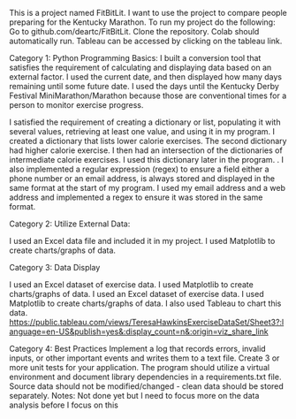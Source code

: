  This is a  project named FitBitLit. I want to use the   project to compare  people preparing for the Kentucky Marathon.
To run my project do the following: Go to github.com/deartc/FitBitLit.  Clone the repository.
Colab should automatically run.  Tableau can be accessed by clicking on the tableau link. 
  
 
Category 1: Python Programming Basics:
I built a conversion tool that satisfies the requirement of calculating and displaying data based on an external factor. I used the current date, and then displayed how many days remaining until some future date. I used the days until the Kentucky Derby Festival MiniMarathon/Marathon because those are conventional times for a person to monitor exercise progress. 
 
I satisfied the requirement of creating a dictionary or list, populating it with several values, retrieving at least one value, and using it in my program. I created a dictionary that lists lower calorie exercises. The second dictionary had higher calorie exercise. I then had an intersection of the dictionaries of intermediate calorie exercises. I used this dictionary later in the program.
.
I also implemented a regular expression (regex) to ensure a field either a phone number or an email address, is always stored and displayed in the same format at the start of my program. I used my email address and a web address and implemented a regex to ensure it was stored in the same format.
 
 
 
Category 2: Utilize External Data:
 
I used an Excel data file and included it in my project.  I used  Matplotlib to create charts/graphs of data.


Category 3: Data Display
 
I used an Excel dataset of exercise data. I used  Matplotlib to create charts/graphs of data.
I used an Excel dataset of exercise data. I used Matplotlib to create charts/graphs of data. I also used Tableau to chart this data.
https://public.tableau.com/views/TeresaHawkinsExerciseDataSet/Sheet3?:language=en-US&publish=yes&:display_count=n&:origin=viz_share_link
  

Category 4: Best Practices
 Implement a log that records errors, invalid inputs, or other important events and writes them to a text file. Create 3 or more unit tests for your application. The program should utilize a virtual environment and document library dependencies in a requirements.txt file. Source data should not be modified/changed - clean data should be stored separately.
 Notes:   Not done yet but I need to focus more on the data analysis before I focus on this

